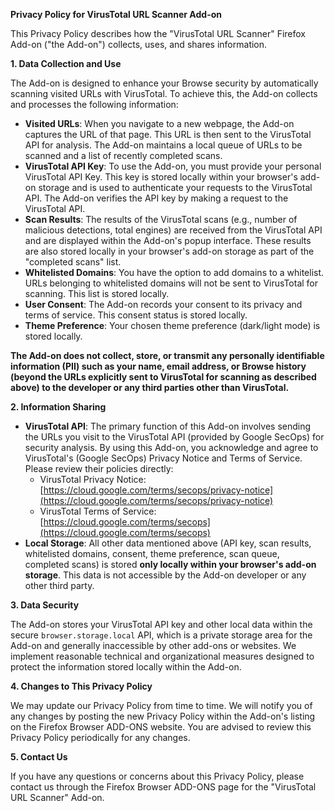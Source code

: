 **Privacy Policy for VirusTotal URL Scanner Add-on**

This Privacy Policy describes how the "VirusTotal URL Scanner" Firefox Add-on ("the Add-on") collects, uses, and shares information.

**1. Data Collection and Use**

The Add-on is designed to enhance your Browse security by automatically scanning visited URLs with VirusTotal. To achieve this, the Add-on collects and processes the following information:

* **Visited URLs**: When you navigate to a new webpage, the Add-on captures the URL of that page. This URL is then sent to the VirusTotal API for analysis. The Add-on maintains a local queue of URLs to be scanned and a list of recently completed scans.
* **VirusTotal API Key**: To use the Add-on, you must provide your personal VirusTotal API Key. This key is stored locally within your browser's add-on storage and is used to authenticate your requests to the VirusTotal API. The Add-on verifies the API key by making a request to the VirusTotal API.
* **Scan Results**: The results of the VirusTotal scans (e.g., number of malicious detections, total engines) are received from the VirusTotal API and are displayed within the Add-on's popup interface. These results are also stored locally in your browser's add-on storage as part of the "completed scans" list.
* **Whitelisted Domains**: You have the option to add domains to a whitelist. URLs belonging to whitelisted domains will not be sent to VirusTotal for scanning. This list is stored locally.
* **User Consent**: The Add-on records your consent to its privacy and terms of service. This consent status is stored locally.
* **Theme Preference**: Your chosen theme preference (dark/light mode) is stored locally.

**The Add-on does not collect, store, or transmit any personally identifiable information (PII) such as your name, email address, or Browse history (beyond the URLs explicitly sent to VirusTotal for scanning as described above) to the developer or any third parties other than VirusTotal.**

**2. Information Sharing**

* **VirusTotal API**: The primary function of this Add-on involves sending the URLs you visit to the VirusTotal API (provided by Google SecOps) for security analysis. By using this Add-on, you acknowledge and agree to VirusTotal's (Google SecOps) Privacy Notice and Terms of Service. Please review their policies directly:
    * VirusTotal Privacy Notice: [https://cloud.google.com/terms/secops/privacy-notice](https://cloud.google.com/terms/secops/privacy-notice)
    * VirusTotal Terms of Service: [https://cloud.google.com/terms/secops](https://cloud.google.com/terms/secops)
* **Local Storage**: All other data mentioned above (API key, scan results, whitelisted domains, consent, theme preference, scan queue, completed scans) is stored **only locally within your browser's add-on storage**. This data is not accessible by the Add-on developer or any other third party.

**3. Data Security**

The Add-on stores your VirusTotal API key and other local data within the secure `browser.storage.local` API, which is a private storage area for the Add-on and generally inaccessible by other add-ons or websites. We implement reasonable technical and organizational measures designed to protect the information stored locally within the Add-on.

**4. Changes to This Privacy Policy**

We may update our Privacy Policy from time to time. We will notify you of any changes by posting the new Privacy Policy within the Add-on's listing on the Firefox Browser ADD-ONS website. You are advised to review this Privacy Policy periodically for any changes.

**5. Contact Us**

If you have any questions or concerns about this Privacy Policy, please contact us through the Firefox Browser ADD-ONS page for the "VirusTotal URL Scanner" Add-on.
